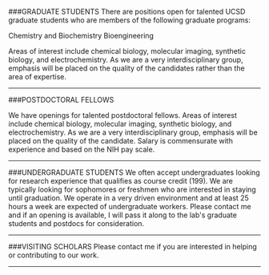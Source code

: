 ###GRADUATE STUDENTS
There are positions open for talented UCSD graduate students who are members of the following graduate programs:

Chemistry and Biochemistry
Bioengineering

Areas of interest include chemical biology, molecular imaging, synthetic biology, and electrochemistry. As we are a very interdisciplinary group, emphasis will be placed on the quality of the candidates rather than the area of expertise.

---------------------------------------

###POSTDOCTORAL FELLOWS

We have openings for talented postdoctoral fellows. Areas of interest include chemical biology, molecular imaging, synthetic biology, and electrochemistry. As we are a very interdisciplinary group, emphasis will be placed on the quality of the candidate. Salary is commensurate with experience and based on the NIH pay scale.

---------------------------------------

###UNDERGRADUATE STUDENTS
We often accept undergraduates looking for research experience that qualifies as course credit (199). We are typically looking for sophomores or freshmen who are interested in staying until graduation. We operate in a very driven environment and at least 25 hours a week are expected of undergraduate workers. Please contact me and if an opening is available, I will pass it along to the lab's graduate students and postdocs for consideration.

---------------------------------------

###VISITING SCHOLARS
Please contact me if you are interested in helping or contributing to our work.

---------------------------------------
